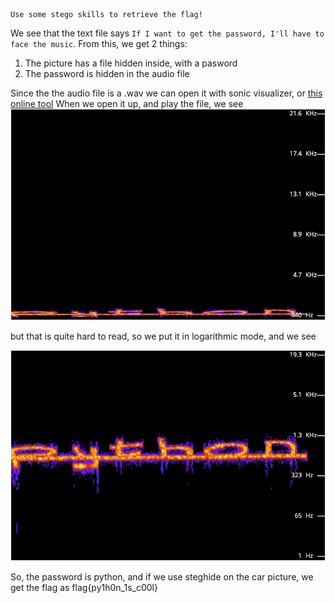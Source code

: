 ```
Use some stego skills to retrieve the flag!
```
We see that the text file says `If I want to get the password, I'll have to face the music`. From this, we get 2 things:
1. The picture has a file hidden inside, with a pasword
2. The password is hidden in the audio file

Since the the audio file is a .wav we can open it with sonic visualizer, or [this online tool](https://academo.org/demos/spectrum-analyzer/)
When we open it up, and play the file, we see
![~~python~~](PreLogarithmicScale.png)

but that is quite hard to read, so we put it in logarithmic mode, and we see

![~~python~~](WithLogarithmicScale.png)

So, the password is python, and if we use steghide on the car picture, we get the flag as flag{py1h0n_1s_c00l}
